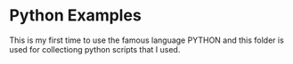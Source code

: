 Python Examples
================
This is my first time to use the famous language PYTHON
and this folder is used for collectiong python scripts that I used.
